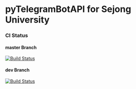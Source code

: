 # pyTelegramBotAPI for Sejong University

### CI Status

#### master Branch
[![Build Status](https://travis-ci.org/reum/pyTelegramBotAPI.svg?branch=master)](https://travis-ci.org/reum/pyTelegramBotAPI)

#### dev Branch
[![Build Status](https://travis-ci.org/reum/pyTelegramBotAPI.svg?branch=dev)](https://travis-ci.org/reum/pyTelegramBotAPI)
